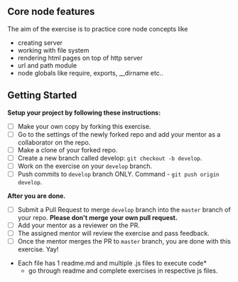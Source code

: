 ## Core node features

The aim of the exercise is to practice core node concepts like

-   creating server
-   working with file system
-   rendering html pages on top of http server
-   url and path module
-   node globals like require, exports, \_\_dirname etc..

## Getting Started

**Setup your project by following these instructions:**

-   [ ] Make your own copy by forking this exercise.
-   [ ] Go to the settings of the newly forked repo and add your mentor as a collaborator on the repo.
-   [ ] Make a clone of your forked repo.
-   [ ] Create a new branch called develop: `git checkout -b develop`.
-   [ ] Work on the exercise on your `develop` branch.
-   [ ] Push commits to `develop` branch ONLY. Command - `git push origin develop`.

**After you are done.**

-   [ ] Submit a Pull Request to merge `develop` branch into the `master` branch of your repo. **Please don't merge your own pull request.**
-   [ ] Add your mentor as a reviewer on the PR.
-   [ ] The assigned mentor will review the exercise and pass feedback.
-   [ ] Once the mentor merges the PR to `master` branch, you are done with this exercise. Yay!

-   Each file has 1 readme.md and multiple .js files to execute code\*
    -   go through readme and complete exercises in respective js files.
